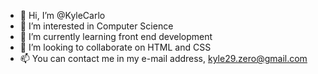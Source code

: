 - 👋 Hi, I’m @KyleCarlo
- 👀 I’m interested in Computer Science
- 🌱 I’m currently learning front end development
- 💞️ I’m looking to collaborate on HTML and CSS
- 📫 You can contact me in my e-mail address, kyle29.zero@gmail.com

<!---
KyleCarlo/KyleCarlo is a ✨ special ✨ repository because its `README.md` (this file) appears on your GitHub profile.
You can click the Preview link to take a look at your changes.
--->
